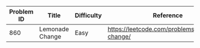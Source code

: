 | Problem ID | Title | Difficulty | Reference
| --- | --- | --- | ---
| 860 | Lemonade Change | Easy | https://leetcode.com/problems/lemonade-change/
